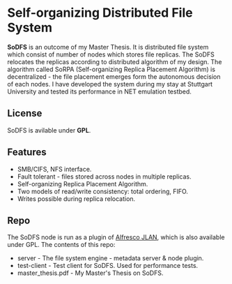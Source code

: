 Self-organizing Distributed File System
=====

**SoDFS** is an outcome of my Master Thesis. It is distributed file system which consist of number of nodes which stores file replicas. The SoDFS relocates the replicas according to distributed algorithm of my design. The algorithm called SoRPA (Self-organizing Replica Placement Algorithm) is decentralized - the file placement emerges form the autonomous decision of each nodes. I have developed the system during my stay at Stuttgart University and tested its performance in NET emulation testbed.

License
--------

SoDFS is avilable under **GPL**.


Features
--------

* SMB/CIFS, NFS interface.
* Fault tolerant - files stored across nodes in multiple replicas.
* Self-organizing Replica Placement Algorithm.
* Two models of read/write consistency: total ordering, FIFO.
* Writes possible during replica relocation.


Repo 
-----

The SoDFS node is run as a plugin of [Alfresco JLAN](http://sourceforge.net/projects/alfresco/files/JLAN/), which is also available under GPL. The contents of this repo:

* server - The file system engine - metadata server & node plugin.
* test-client - Test client for SoDFS. Used for performance tests.
* master_thesis.pdf - My Master's Thesis on SoDFS.
